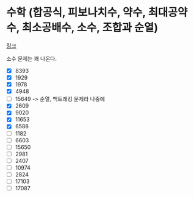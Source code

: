 # 수학 (합공식, 피보나치수, 약수, 최대공약수, 최소공배수, 소수, 조합과 순열)

[링크](https://www.acmicpc.net/workbook/view/8997)

소수 문제는 꽤 나온다.

- [x] 8393
- [x] 1929
- [x] 1978
- [x] 4948
- [ ] 15649 -> 순열, 백트래킹 문제라 나중에
- [x] 2609
- [x] 9020
- [x] 11653
- [x] 6588
- [ ] 1182
- [ ] 6603
- [ ] 15650
- [ ] 2981
- [ ] 2407
- [ ] 10974
- [ ] 2824
- [ ] 17103
- [ ] 17087